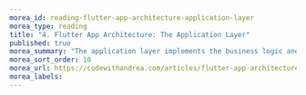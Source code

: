 ```yaml
---
morea_id: reading-flutter-app-architecture-application-layer
morea_type: reading
title: "4. Flutter App Architecture: The Application Layer"
published: true
morea_summary: "The application layer implements the business logic and acts as an intermediary between the user interface and the data layer."
morea_sort_order: 10
morea_url: https://codewithandrea.com/articles/flutter-app-architecture-application-layer/
morea_labels:
---
```

